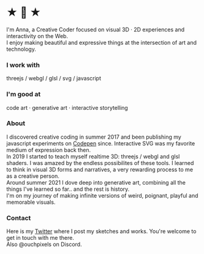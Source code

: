 # ★ 👋 ★ <br/>

I'm Anna, a Creative Coder focused on visual 3D · 2D experiences and interactivity on the Web. </br> I enjoy making beautiful and expressive things at the intersection of art and technology. <br/>

### I work with

threejs / webgl / glsl / svg / javascript

### I'm good at

code art · generative art · interactive storytelling

### About

I discovered creative coding in summer 2017 and been publishing my javascript experiments on [Codepen](https://codepen.io/ScavengerFrontend) since. Interactive SVG was my favorite medium of expression back then. <br/> In 2019 I started to teach myself realtime 3D: threejs / webgl and glsl shaders. I was amazed by the endless possibilites of these tools. I learned to think in visual 3D forms and narratives, a very rewarding process to me as a creative person. <br/>
Around summer 2021 I dove deep into generative art, combining all the things I've learned so far.. and the rest is history.
<br/>
I'm on my journey of making infinite versions of weird, poignant, playful and memorable visuals.

### Contact

Here is my [Twitter](https://twitter.com/ouchpixels) where I post my sketches and works. You're welcome to get in touch with me there. <br/> Also @ouchpixels on Discord.
